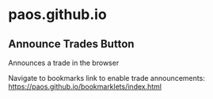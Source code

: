 # paos.github.io

## Announce Trades Button
Announces a trade in the browser

Navigate to bookmarks link to enable trade announcements: https://paos.github.io/bookmarklets/index.html

